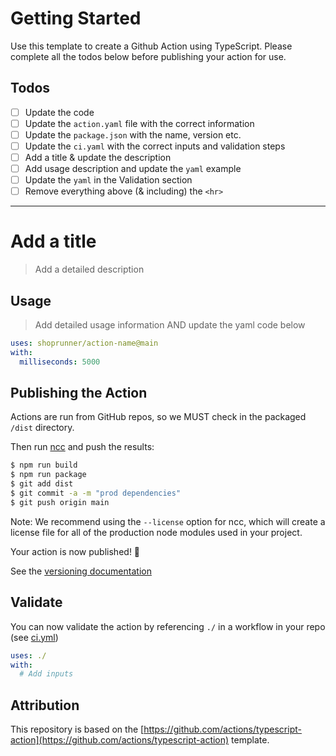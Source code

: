 # Getting Started

Use this template to create a Github Action using TypeScript. Please complete all the todos below
before publishing your action for use.

## Todos
- [ ] Update the code
- [ ] Update the `action.yaml` file with the correct information
- [ ] Update the `package.json` with the name, version etc.
- [ ] Update the `ci.yaml` with the correct inputs and validation steps
- [ ] Add a title & update the description
- [ ] Add usage description and update the `yaml` example
- [ ] Update the `yaml` in the Validation section  
- [ ] Remove everything above (& including) the `<hr>`

<hr>

# Add a title
> Add a detailed description

## Usage
> Add detailed usage information AND update the yaml code below 

```yaml
uses: shoprunner/action-name@main
with:
  milliseconds: 5000
```

## Publishing the Action

Actions are run from GitHub repos, so we MUST check in the packaged `/dist` directory. 

Then run [ncc](https://github.com/zeit/ncc) and push the results:
```bash
$ npm run build
$ npm run package
$ git add dist
$ git commit -a -m "prod dependencies"
$ git push origin main
```

Note: We recommend using the `--license` option for ncc, which will create a license file for all of the production node modules used in your project.

Your action is now published! :rocket: 

See the [versioning documentation](https://github.com/actions/toolkit/blob/master/docs/action-versioning.md)

## Validate

You can now validate the action by referencing `./` in a workflow in your repo (see [ci.yml](.github/workflows/ci.yml))

```yaml
uses: ./
with:
  # Add inputs
```

## Attribution

This repository is based on the [https://github.com/actions/typescript-action](https://github.com/actions/typescript-action) template.
